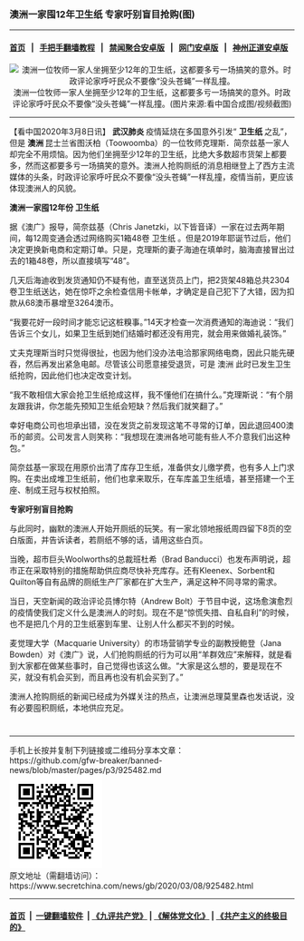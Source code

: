 ### 澳洲一家囤12年卫生纸 专家吁别盲目抢购(图)
------------------------

#### [首页](https://github.com/gfw-breaker/banned-news/blob/master/README.md) &nbsp;&nbsp;|&nbsp;&nbsp; [手把手翻墙教程](https://github.com/gfw-breaker/guides/wiki) &nbsp;&nbsp;|&nbsp;&nbsp; [禁闻聚合安卓版](https://github.com/gfw-breaker/bn-android) &nbsp;&nbsp;|&nbsp;&nbsp; [网门安卓版](https://github.com/oGate2/oGate) &nbsp;&nbsp;|&nbsp;&nbsp; [神州正道安卓版](https://github.com/SzzdOgate/update) 



<div class="article_right" style="fone-color:#000">
 <p style="text-align: center;">
  <img alt="澳洲一位牧师一家人坐拥至少12年的卫生纸，这都要多亏一场搞笑的意外。时政评论家呼吁民众不要像“没头苍蝇”一样乱撞。" src="//img3.secretchina.com/pic/2020/3-8/p2642941a781221705-ss.jpg"/>
  <br>
   澳洲一位牧师一家人坐拥至少12年的卫生纸，这都要多亏一场搞笑的意外。时政评论家呼吁民众不要像“没头苍蝇”一样乱撞。(图片来源:看中国合成图/视频截图)
   <span id="hideid" name="hideid" style="color:red;display:none;">
    <span href="https://www.secretchina.com">
    </span>
   </span>
  </br>
 </p>
 <div id="txt-mid1-t21-2017">
  

---


  </div>
 </div>
 <p>
  【看中国2020年3月8日讯】
  <strong>
   <span href="https://www.secretchina.com/news/gb/tag/武汉肺炎" target="_blank">
    武汉肺炎
   </span>
  </strong>
  疫情延烧在多国意外引发“
  <strong>
   卫生纸
  </strong>
  之乱”，但是
  <strong>
   澳洲
  </strong>
  昆士兰省图沃柏（Toowoomba）的一位牧师克理斯．简奈兹基一家人却完全不用烦恼。因为他们坐拥至少12年的卫生纸，比绝大多数超市货架上都要多，然而这都要多亏一场搞笑的意外。澳洲人抢购厕纸的消息相继登上了西方主流媒体的头条，时政评论家呼吁民众不要像“没头苍蝇”一样乱撞，疫情当前，更应该体现澳洲人的风貌。
  <span id="hideid" name="hideid" style="color:red;display:none;">
   <span href="https://www.secretchina.com">
   </span>
  </span>
 </p>
 <p>
  <strong>
   澳洲一家囤12年份
   <span href="https://zh.wikipedia.org/wiki/%E8%A1%9B%E7%94%9F%E7%B4%99" target="_blank">
    卫生纸
   </span>
  </strong>
 </p>
 <p>
  据《澳广》报导，简奈兹基（Chris Janetzki，以下皆音译）一家在过去两年期间，每12周变通会透过网络购买1箱48卷
  <span href="https://www.secretchina.com/news/gb/tag/卫生纸" target="_blank">
   卫生纸
  </span>
  。但是2019年耶诞节过后，他们决定更换新电商和定期订单。只是，克理斯的妻子海迪在填单时，脑海直接冒出过去的1箱48卷，所以直接填写“48”。
 </p>
 <p>
  几天后海迪收到发货通知仍不疑有他，直至送货员上门，把2货架48箱总共2304卷卫生纸送达，她在惊吓之余检查信用卡帐单，才确定是自己犯下了大错，因为扣款从68澳币暴增至3264澳币。
 </p>
 <p>
  “我要花好一段时间才能忘记这桩糗事。”14天才检查一次消费通知的海迪说：“我们告诉三个女儿，如果卫生纸到她们结婚时都还没有用完，就会用来做婚礼装饰。”
 </p>
 <p>
  丈夫克理斯当时只觉得很扯，也因为他们没办法电洽那家网络电商，因此只能先硬吞，然后再发出紧急电邮。尽管该公司愿意接受退货，可是
  <span href="https://www.secretchina.com/news/gb/tag/澳洲" target="_blank">
   澳洲
  </span>
  此时已发生卫生纸抢购，因此他们也决定改变计划。
 </p>
 <p>
  “我不敢相信大家会抢卫生纸抢成这样，我不懂他们在搞什么。”克理斯说：“有个朋友跟我讲，你怎能先预知卫生纸会短缺？然后我们就笑翻了。”
 </p>
 <p>
  幸好电商公司也坦承出错，没在发货之前发现这笔不寻常的订单，因此退回400澳币的邮资。公司发言人则笑称：“我想现在澳洲各地可能有些人不介意我们出这种包。”
 </p>
 <p>
  简奈兹基一家现在用原价出清了库存卫生纸，准备供女儿缴学费，也有多人上门求购。在卖出成堆卫生纸前，他们也拿来取乐，在车库盖卫生纸墙，甚至搭建一个王座、制成王冠与权杖拍照。
 </p>
 <p>
  <strong>
   专家吁别盲目抢购
  </strong>
 </p>
 <p>
  与此同时，幽默的澳洲人开始开厕纸的玩笑。有一家北领地报纸周四留下8页的空白版面，并告诉读者，若厕纸不够的话，请用这些白页。
 </p>
 <p>
  当晚，超市巨头Woolworths的总裁班杜希（Brad Banducci）也发布声明说，超市正在采取特别的措施帮助供应商尽快补充库存。还有Kleenex、Sorbent和Quilton等自有品牌的厕纸生产厂家都在扩大生产，满足这种不同寻常的需求。
 </p>
 <p>
  当日，天空新闻的政治评论员博尔特（Andrew Bolt）于节目中说，这场愈演愈烈的疫情使我们定义什么是澳洲人的时刻。现在不是“惊慌失措、自私自利”的时候，也不是把几个月的卫生纸塞到车里、让别人什么都买不到的时候。
 </p>
 <p>
  麦觉理大学（Macquarie University）的市场营销学专业的副教授鲍登（Jana Bowden）对《澳广》说，人们抢购厕纸的行为可以用“羊群效应”来解释，就是看到大家都在做某些事时，自己觉得也该这么做。“大家是这么想的，要是现在不买，就没有机会买到，而且再也没有机会买到了。”
 </p>
 <p>
  澳洲人抢购厕纸的新闻已经成为外媒关注的热点，让澳洲总理莫里森也发话说，没有必要囤积厕纸，本地供应充足。
  <center>
   <div>
    <div id="txt-mid2-t22-2017" style="display: block;  max-height: 351px;  overflow: hidden;">
     <div id="SC-21xxx">
     </div>
     <ins class="adsbygoogle" data-ad-client="ca-pub-1276641434651360" data-ad-format="auto" data-ad-slot="4301710469" data-full-width-responsive="true" style="display:block">
     </ins>
    </div>
   </div>
  </center>
  <div style="padding-top:12px;">
  </div>
 </p>
</div>

<hr/>
手机上长按并复制下列链接或二维码分享本文章：<br/>
https://github.com/gfw-breaker/banned-news/blob/master/pages/p3/925482.md <br/>
<a href='https://github.com/gfw-breaker/banned-news/blob/master/pages/p3/925482.md'><img src='https://github.com/gfw-breaker/banned-news/blob/master/pages/p3/925482.md.png'/></a> <br/>
原文地址（需翻墙访问）：https://www.secretchina.com/news/gb/2020/03/08/925482.html


------------------------
#### [首页](https://github.com/gfw-breaker/banned-news/blob/master/README.md) &nbsp;|&nbsp; [一键翻墙软件](https://github.com/gfw-breaker/nogfw/blob/master/README.md) &nbsp;| [《九评共产党》](https://github.com/gfw-breaker/9ping.md/blob/master/README.md#九评之一评共产党是什么) | [《解体党文化》](https://github.com/gfw-breaker/jtdwh.md/blob/master/README.md) | [《共产主义的终极目的》](https://github.com/gfw-breaker/gczydzjmd.md/blob/master/README.md)


<img src='http://gfw-breaker.win/banned-news/pages/p3/925482.md' width='0px' height='0px'/>